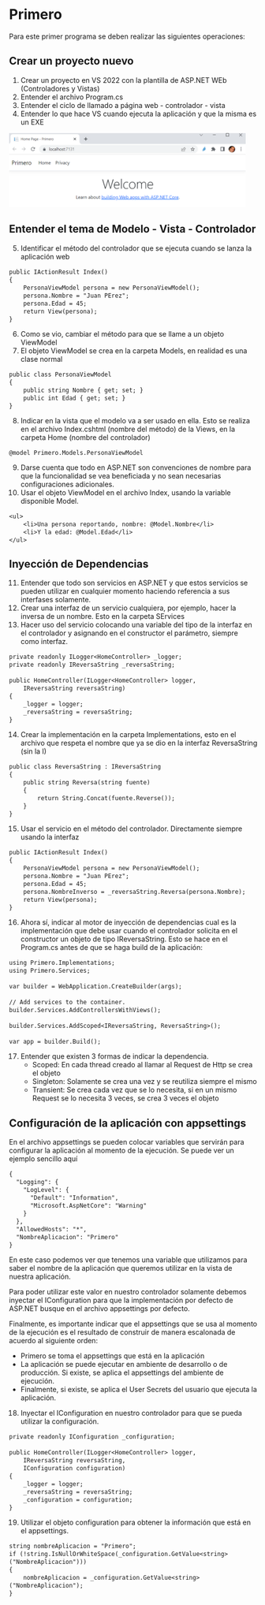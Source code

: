 # Primero

Para este primer programa se deben realizar las siguientes operaciones:

## Crear un proyecto nuevo 
1. Crear un proyecto en VS 2022 con la plantilla de ASP.NET WEb (Controladores y Vistas)
2. Entender el archivo Program.cs
3. Entender el ciclo de llamado a página web - controlador - vista
4. Entender lo que hace VS cuando ejecuta la aplicación y que la misma es un EXE

<img src="./images/Primero001.png" alt="Pagina proyecto vacio" style="height: 150px;"/>


## Entender el tema de Modelo - Vista - Controlador 
5. Identificar el método del controlador que se ejecuta cuando se lanza la aplicación web

```
public IActionResult Index()
{
	PersonaViewModel persona = new PersonaViewModel();
	persona.Nombre = "Juan PErez";
	persona.Edad = 45;
	return View(persona);
}
```
6. Como se vio, cambiar el método para que se llame a un objeto ViewModel
7. El objeto ViewModel se crea en la carpeta Models, en realidad es una clase normal
```
public class PersonaViewModel
{
	public string Nombre { get; set; }
	public int Edad { get; set; }
}
```
8. Indicar en la vista que el modelo va a ser usado en ella. Esto se realiza
en el archivo Index.cshtml (nombre del método) de la Views, en la carpeta Home (nombre del controlador)

```
@model Primero.Models.PersonaViewModel
```
9. Darse cuenta que todo en ASP.NET son convenciones de nombre para que 
la funcionalidad se vea beneficiada y no sean necesarias configuraciones
adicionales.
10. Usar el objeto ViewModel en el archivo Index, usando la variable 
disponible Model.
```
<ul>
	<li>Una persona reportando, nombre: @Model.Nombre</li>
	<li>Y la edad: @Model.Edad</li>
</ul>
```

## Inyección de Dependencias

11. Entender que todo son servicios en ASP.NET y que estos servicios se 
pueden utilizar en cualquier momento haciendo referencia a sus interfases
solamente.
12. Crear una interfaz de un servicio cualquiera, por ejemplo, hacer la
inversa de un nombre. Esto en la carpeta SErvices
13. Hacer uso del servicio colocando una variable del tipo de la interfaz
en el controlador y asignando en el constructor el parámetro, siempre como
interfaz.
```
private readonly ILogger<HomeController> _logger;
private readonly IReversaString _reversaString;

public HomeController(ILogger<HomeController> logger, 
	IReversaString reversaString)
{
	_logger = logger;
	_reversaString = reversaString;
}
```
14. Crear la implementación en la carpeta Implementations, esto en el archivo que respeta
el nombre que ya se dio en la interfaz ReversaString (sin la I)
```
public class ReversaString : IReversaString
{
	public string Reversa(string fuente)
	{
		return String.Concat(fuente.Reverse());
	}
}
```
15. Usar el servicio en el método del controlador. Directamente siempre
usando la interfaz
```
public IActionResult Index()
{
	PersonaViewModel persona = new PersonaViewModel();
	persona.Nombre = "Juan PErez";
	persona.Edad = 45;
	persona.NombreInverso = _reversaString.Reversa(persona.Nombre);
	return View(persona);
}
```
16. Ahora sí, indicar al motor de inyección de dependencias cual es la
implementación que debe usar cuando el controlador solicita en el 
constructor un objeto de tipo IReversaString. Esto se hace en el Program.cs
antes de que se haga build de la aplicación:
```
using Primero.Implementations;
using Primero.Services;

var builder = WebApplication.CreateBuilder(args);

// Add services to the container.
builder.Services.AddControllersWithViews();

builder.Services.AddScoped<IReversaString, ReversaString>();

var app = builder.Build();
```
17. Entender que existen 3 formas de indicar la dependencia. 
	* Scoped: En cada thread creado al llamar al Request de Http se crea el objeto
	* Singleton: Solamente se crea una vez y se reutiliza siempre el mismo
	* Transient: Se crea cada vez que se lo necesita, si en un mismo Request se lo necesita 3 veces, se crea 3 veces el objeto

## Configuración de la aplicación con appsettings

En el archivo appsettings se pueden colocar variables que servirán
para configurar la aplicación al momento de la ejecución. Se puede ver un
ejemplo sencillo aquí

```
{
  "Logging": {
    "LogLevel": {
      "Default": "Information",
      "Microsoft.AspNetCore": "Warning"
    }
  },
  "AllowedHosts": "*",
  "NombreAplicacion": "Primero"
}
```
En este caso podemos ver que tenemos una variable que utilizamos para saber el 
nombre de la aplicación que queremos utilizar en la vista de nuestra aplicación.

Para poder utilizar este valor en nuestro controlador solamente debemos 
inyectar el IConfiguration para que la implementación por defecto de ASP.NET
busque en el archivo appsettings por defecto. 

Finalmente, es importante indicar que el appsettings que se usa al momento 
de la ejecución es el resultado de construir de manera escalonada de acuerdo al
siguiente orden:

* Primero se toma el appsettings que está en la aplicación
* La aplicación se puede ejecutar en ambiente de desarrollo o de producción. Si
existe, se aplica el appsettings del ambiente de ejecución.
* Finalmente, si existe, se aplica el User Secrets del usuario que ejecuta la aplicación.

18. Inyectar el IConfiguration en nuestro controlador para que se pueda utilizar
la configuración.

```
private readonly IConfiguration _configuration;

public HomeController(ILogger<HomeController> logger,
	IReversaString reversaString,
	IConfiguration configuration)
{
	_logger = logger;
	_reversaString = reversaString;
	_configuration = configuration;
}
```

19. Utilizar el objeto configuration para obtener la información que está en el
appsettings.
```
string nombreAplicacion = "Primero";
if (!string.IsNullOrWhiteSpace(_configuration.GetValue<string>("NombreAplicacion")))
{
	nombreAplicacion = _configuration.GetValue<string>("NombreAplicacion");
}
```